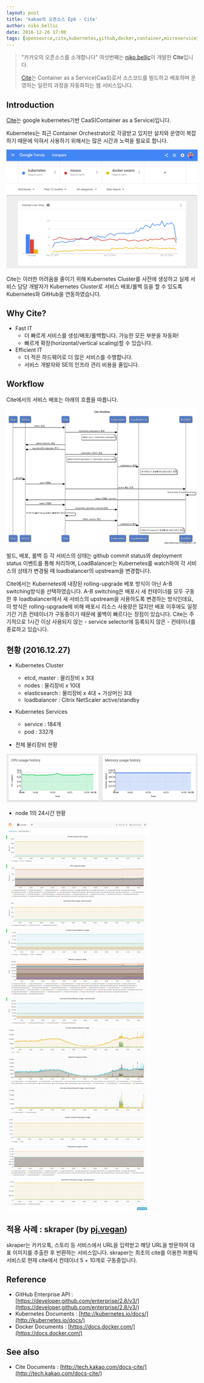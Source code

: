 ```yaml
---
layout: post
title: 'kakao의 오픈소스 Ep6 - Cite'
author: niko.bellic
date: 2016-12-26 17:00
tags: [opensource,cite,kubernetes,github,docker,container,microservice]
---
```

<a id="forkme" href="https://github.com/kakao/cite"></a>

> "카카오의 오픈소스를 소개합니다" 여섯번째는 [niko.bellic](https://github.com/code0x9)이 개발한 **Cite**입니다.
>
> [Cite](https://github.com/kakao/cite)는 Container as a Service(CaaS)로서 소스코드를 빌드하고 배포하며 운영하는 일련의 과정을 자동화하는 웹 서비스입니다.


## Introduction


[Cite](https://github.com/kakao/cite)는 google kubernetes기반 CaaS(Container as a Service)입니다. 

Kubernetes는 최근 Container Orchestrator로 각광받고 있지만 설치와 운영이 복잡하기 때문에 익혀서 사용하기 위해서는 많은 시간과 노력을 필요로 합니다.

![Google Trends on Major Container Orchestrators](/files/cite-google-trends-container_orchestrators.png)

Cite는 이러한 어려움을 줄이기 위해 Kubernetes Cluster를 사전에 생성하고 실제 서비스 담당 개발자가 Kubernetes Cluster로 서비스 배포/롤백 등을 할 수 있도록 Kubernetes와 GitHub을 연동하였습니다.

## Why Cite?

 * Fast IT
   * 더 빠르게 서비스를 생성/배포/롤백합니다. 가능한 모든 부분을 자동화!
   * 빠르게 확장(horizontal/vertical scaling)할 수 있습니다.
 * Efficient IT
   * 더 적은 하드웨어로 더 많은 서비스를 수행합니다.
   * 서비스 개발자와 SE의 인프라 관리 비용을 줄입니다.
 
## Workflow

Cite에서의 서비스 배포는 아래의 흐름을 따릅니다.

![Cite Workflow](/files/cite-workflow.png)

<!-- https://www.websequencediagrams.com/ source
title Cite Workflow

participant User
participant GitHub
participant Cite
participant Kubernetes
participant LoadBalancer
participant BuildBot

User->Cite: 서비스 생성
Cite->Kubernetes: kubernetes namespace 생성
note left of Kubernetes: github org => kubernetes namespace
Cite->GitHub: github webhook 생성
Cite->GitHub: repository에 collaborator 추가
Cite->Kubernetes: kubernetes 서비스 생성
note left of Kubernetes: github branch+reponame => kubernetes service name
Kubernetes->LoadBalancer: loadbalancer 생성
note right of LoadBalancer: 새 서비스가 생성될 때 LB인스턴스 생성

User->GitHub: git push
GitHub->Cite: push 이벤트
Cite->BuildBot: docker 빌드 요청
BuildBot->BuildBot: docker build & push
BuildBot->GitHub: status 이벤트: success
GitHub->Cite: status 이벤트
Cite->Kubernetes: kubernetes replication controller생성
Cite->Cite: RC와 Pod들이 Ready상태가 될때까지 대기
Cite->Kubernetes: 서비스 selector 갱신
Kubernetes->LoadBalancer: loadbalancer 갱신
note right of LoadBalancer: 서비스의 selector가 변경될 때 LB인스턴스 갱신
-->

빌드, 배포, 롤백 등 각 서비스의 상태는 github commit status와 deployment status 이벤트를 통해 처리하며, LoadBalancer는 Kubernetes를 watch하여 각 서비스의 상태가 변경될 때 loadbalancer의 upstream을 변경합니다.

Cite에서는 Kubernetes에 내장된 rolling-upgrade 베포 방식이 아닌 A-B switching방식을 선택하였습니다. A-B switching은 배포시 새 컨테이너를 모두 구동한 후 loadbalancer에서 새 서비스의 upstream을 사용하도록 변경하는 방식인데요, 이 방식은 rolling-upgrade에 비해 배포시 리소스 사용량은 많지만 배포 이후에도 일정 기간 기존 컨테이너가 구동중이기 때문에 롤백이 빠르다는 장점이 있습니다. Cite는 주기적으로 1시간 이상 사용되지 않는 - service selector에 등록되지 않은 - 컨테이너를 종료하고 있습니다.

## 현황 (2016.12.27)

* Kubernetes Cluster
  * etcd, master : 물리장비 x 3대
  * nodes : 물리장비 x 10대
  * elasticsearch : 물리장비 x 4대 + 가상머신 3대
  * loadbalancer : Citrix NetScaler active/standby
* Kubernetes Services
  * service : 184개
  * pod : 332개

* 전체 물리장비 현황

![Cite Cluster Stats](/files/cite-cluster-stats.png)

* node 1의 24시간 현황

![Cite Node1 Stats](/files/cite-node1-stats.png)

## 적용 사례 : skraper (by [pj.vegan](mailto:pj.vegan@kakaocorp.com))

skraper는 카카오톡, 스토리 등 서비스에서 URL을 입력받고 해당 URL을 방문하여 대표 이미지를 추출한 후 반환하는 서비스입니다. skraper는 최초의 cite를 이용한 퍼블릭 서비스로 현재 cite에서 컨테이너 5 + 10개로 구동중입니다. 

## Reference

* GitHub Enterprise API : [https://developer.github.com/enterprise/2.8/v3/](https://developer.github.com/enterprise/2.8/v3/)
* Kubernetes Documents : [http://kubernetes.io/docs/](http://kubernetes.io/docs/)
* Docker Documents : [https://docs.docker.com/](https://docs.docker.com/)

## See also
* Cite Documents : [http://tech.kakao.com/docs-cite/](http://tech.kakao.com/docs-cite/)
